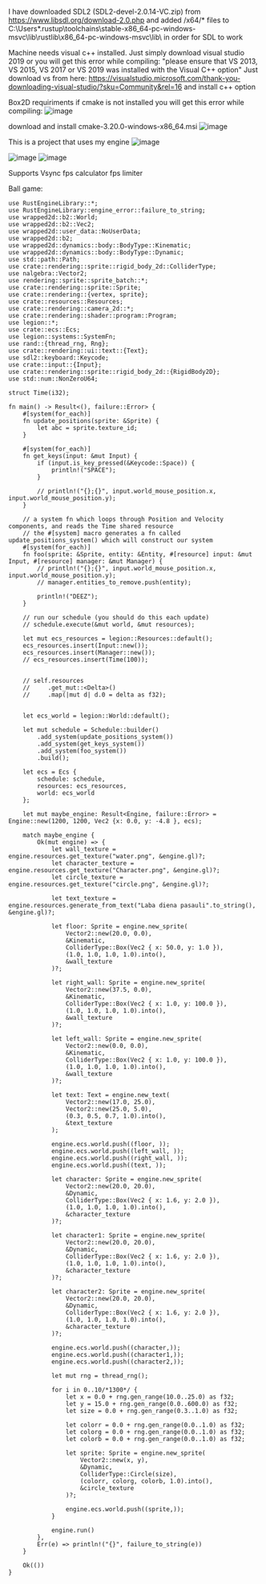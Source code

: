 I have downloaded SDL2 (SDL2-devel-2.0.14-VC.zip) from https://www.libsdl.org/download-2.0.php and added /x64/* files to C:\Users\*\.rustup\toolchains\stable-x86_64-pc-windows-msvc\lib\rustlib\x86_64-pc-windows-msvc\lib\ in order for SDL to work

Machine needs visual c++ installed. Just simply download visual studio 2019 or you will get this error while compiling:
"please ensure that VS 2013, VS 2015, VS 2017 or VS 2019 was installed with the Visual C++ option"
Just download vs from here:
https://visualstudio.microsoft.com/thank-you-downloading-visual-studio/?sku=Community&rel=16
and install c++ option

Box2D requiriments
if cmake is not installed you will get this error while compiling:
![image](https://user-images.githubusercontent.com/38985678/112358177-c328fd00-8cd8-11eb-9e83-629307c38f25.png)

download and install cmake-3.20.0-windows-x86_64.msi
![image](https://user-images.githubusercontent.com/38985678/112358303-e489e900-8cd8-11eb-9814-ec333b93d74c.png)


This is a project that uses my engine
![image](https://user-images.githubusercontent.com/38985678/111040399-7a04bd80-843b-11eb-9734-81dddbca835a.png)

![image](https://user-images.githubusercontent.com/38985678/113760946-8a007c00-971f-11eb-8b19-a2eba59a1b96.png)
![image](https://user-images.githubusercontent.com/38985678/111040417-8b4dca00-843b-11eb-895e-96c86b3a62dc.png)

Supports
Vsync
fps calculator
fps limiter

Ball game:
```
use RustEngineLibrary::*;
use RustEngineLibrary::engine_error::failure_to_string;
use wrapped2d::b2::World;
use wrapped2d::b2::Vec2;
use wrapped2d::user_data::NoUserData;
use wrapped2d::b2;
use wrapped2d::dynamics::body::BodyType::Kinematic;
use wrapped2d::dynamics::body::BodyType::Dynamic;
use std::path::Path;
use crate::rendering::sprite::rigid_body_2d::ColliderType;
use nalgebra::Vector2;
use rendering::sprite::sprite_batch::*;
use crate::rendering::sprite::Sprite;
use crate::rendering::{vertex, sprite};
use crate::resources::Resources;
use crate::rendering::camera_2d::*;
use crate::rendering::shader::program::Program;
use legion::*;
use crate::ecs::Ecs;
use legion::systems::SystemFn;
use rand::{thread_rng, Rng};
use crate::rendering::ui::text::{Text};
use sdl2::keyboard::Keycode;
use crate::input::{Input};
use crate::rendering::sprite::rigid_body_2d::{RigidBody2D};
use std::num::NonZeroU64;

struct Time(i32);

fn main() -> Result<(), failure::Error> {
    #[system(for_each)]
    fn update_positions(sprite: &Sprite) {
        let abc = sprite.texture_id;
    }

    #[system(for_each)]
    fn get_keys(input: &mut Input) {
        if (input.is_key_pressed(&Keycode::Space)) {
            println!("SPACE");
        }

        // println!("{};{}", input.world_mouse_position.x, input.world_mouse_position.y);
    }

    // a system fn which loops through Position and Velocity components, and reads the Time shared resource
    // the #[system] macro generates a fn called update_positions_system() which will construct our system
    #[system(for_each)]
    fn foo(sprite: &Sprite, entity: &Entity, #[resource] input: &mut Input, #[resource] manager: &mut Manager) {
        // println!("{};{}", input.world_mouse_position.x, input.world_mouse_position.y);
        // manager.entities_to_remove.push(entity);

        println!("DEEZ");
    }

    // run our schedule (you should do this each update)
    // schedule.execute(&mut world, &mut resources);

    let mut ecs_resources = legion::Resources::default();
    ecs_resources.insert(Input::new());
    ecs_resources.insert(Manager::new());
    // ecs_resources.insert(Time(100));


    // self.resources
    //     .get_mut::<Delta>()
    //     .map(|mut d| d.0 = delta as f32);


    let ecs_world = legion::World::default();

    let mut schedule = Schedule::builder()
        .add_system(update_positions_system())
        .add_system(get_keys_system())
        .add_system(foo_system())
        .build();

    let ecs = Ecs {
        schedule: schedule,
        resources: ecs_resources,
        world: ecs_world
    };

    let mut maybe_engine: Result<Engine, failure::Error> = Engine::new(1200, 1200, Vec2 {x: 0.0, y: -4.8 }, ecs);

    match maybe_engine {
        Ok(mut engine) => {
            let wall_texture = engine.resources.get_texture("water.png", &engine.gl)?;
            let character_texture = engine.resources.get_texture("Character.png", &engine.gl)?;
            let circle_texture = engine.resources.get_texture("circle.png", &engine.gl)?;

            let text_texture = engine.resources.generate_from_text("Laba diena pasauli".to_string(), &engine.gl)?;

            let floor: Sprite = engine.new_sprite(
                Vector2::new(20.0, 0.0),
                &Kinematic,
                ColliderType::Box(Vec2 { x: 50.0, y: 1.0 }),
                (1.0, 1.0, 1.0, 1.0).into(),
                &wall_texture
            )?;

            let right_wall: Sprite = engine.new_sprite(
                Vector2::new(37.5, 0.0),
                &Kinematic,
                ColliderType::Box(Vec2 { x: 1.0, y: 100.0 }),
                (1.0, 1.0, 1.0, 1.0).into(),
                &wall_texture
            )?;

            let left_wall: Sprite = engine.new_sprite(
                Vector2::new(0.0, 0.0),
                &Kinematic,
                ColliderType::Box(Vec2 { x: 1.0, y: 100.0 }),
                (1.0, 1.0, 1.0, 1.0).into(),
                &wall_texture
            )?;

            let text: Text = engine.new_text(
                Vector2::new(17.0, 25.0),
                Vector2::new(25.0, 5.0),
                (0.3, 0.5, 0.7, 1.0).into(),
                &text_texture
            );

            engine.ecs.world.push((floor, ));
            engine.ecs.world.push((left_wall, ));
            engine.ecs.world.push((right_wall, ));
            engine.ecs.world.push((text, ));

            let character: Sprite = engine.new_sprite(
                Vector2::new(20.0, 20.0),
                &Dynamic,
                ColliderType::Box(Vec2 { x: 1.6, y: 2.0 }),
                (1.0, 1.0, 1.0, 1.0).into(),
                &character_texture
            )?;

            let character1: Sprite = engine.new_sprite(
                Vector2::new(20.0, 20.0),
                &Dynamic,
                ColliderType::Box(Vec2 { x: 1.6, y: 2.0 }),
                (1.0, 1.0, 1.0, 1.0).into(),
                &character_texture
            )?;

            let character2: Sprite = engine.new_sprite(
                Vector2::new(20.0, 20.0),
                &Dynamic,
                ColliderType::Box(Vec2 { x: 1.6, y: 2.0 }),
                (1.0, 1.0, 1.0, 1.0).into(),
                &character_texture
            )?;

            engine.ecs.world.push((character,));
            engine.ecs.world.push((character1,));
            engine.ecs.world.push((character2,));

            let mut rng = thread_rng();

            for i in 0..10/*1300*/ {
                let x = 0.0 + rng.gen_range(10.0..25.0) as f32;
                let y = 15.0 + rng.gen_range(0.0..600.0) as f32;
                let size = 0.0 + rng.gen_range(0.3..1.0) as f32;

                let colorr = 0.0 + rng.gen_range(0.0..1.0) as f32;
                let colorg = 0.0 + rng.gen_range(0.0..1.0) as f32;
                let colorb = 0.0 + rng.gen_range(0.0..1.0) as f32;

                let sprite: Sprite = engine.new_sprite(
                    Vector2::new(x, y),
                    &Dynamic,
                    ColliderType::Circle(size),
                    (colorr, colorg, colorb, 1.0).into(),
                    &circle_texture
                )?;

                engine.ecs.world.push((sprite,));
            }

            engine.run()
        },
        Err(e) => println!("{}", failure_to_string(e))
    }

    Ok(())
}


```
